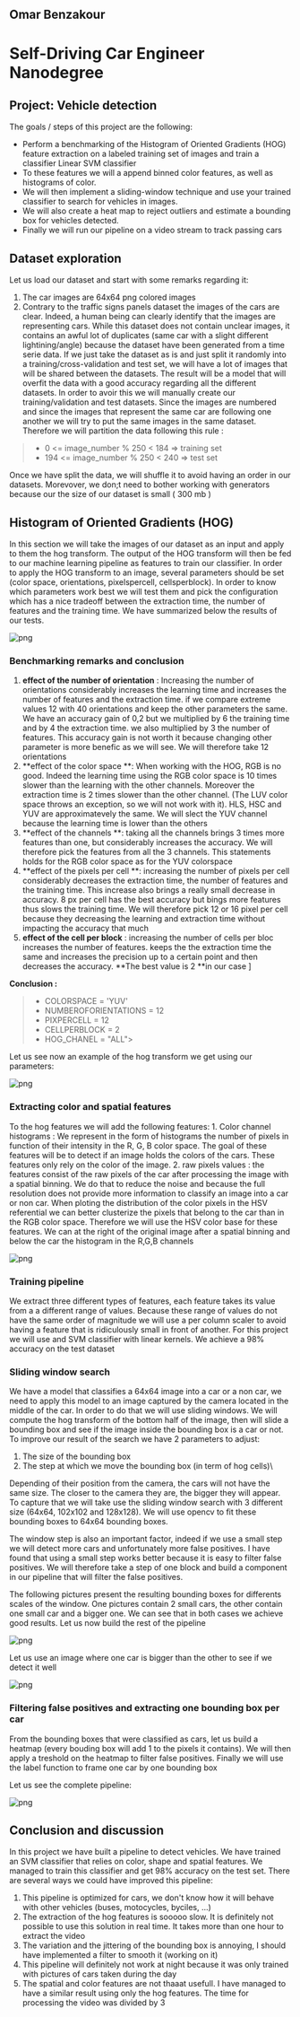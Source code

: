 Omar Benzakour
---


# Self-Driving Car Engineer Nanodegree


## Project: **Vehicle detection** 

The goals / steps of this project are the following:

* Perform a benchmarking of the Histogram of Oriented Gradients (HOG) feature extraction on a labeled training set of images and train a classifier Linear SVM classifier
* To these features we will a append binned color features, as well as histograms of color.
* We will then implement a sliding-window technique and use your trained classifier to search for vehicles in images.
* We will also create a heat map to reject outliers and estimate a bounding box for vehicles detected.
* Finally we will run our pipeline on a video stream to track passing cars


## Dataset exploration

Let us load our dataset and start with some remarks regarding it:

1. The car images are 64x64 png colored images
2. Contrary to the traffic signs panels dataset the images of the cars are clear. Indeed, a human being
can clearly identify that the images are representing cars. While this dataset does not contain unclear images, it contains an awful lot of duplicates (same car with a slight different lightining/angle) because the dataset have been generated from a time serie data. If we just take the dataset as is and just split it randomly into a training/cross-validation and test set, we will have a lot of images that will be shared between the datasets. The result will be a model that will overfit the data with a good accuracy regarding all the different datasets. In order to avoir this we will manually create our training/validation and test datasets. Since the images are numbered and since the images that represent the same car are following one another we will try to put the same images in the same dataset. Therefore we will partition the data following this rule :

> * 0 <= image_number % 250 < 184 => training set
> * 194 <= image_number % 250 < 240 => test set


Once we have split the data, we will shuffle it to avoid having an order in our datasets. Morevover, we don;t need to bother working with generators because our the size of our dataset is small ( 300 mb )


## Histogram of Oriented Gradients (HOG)

In this section we will take the images of our dataset as an input and apply to them the hog transform. The output of the HOG transform will then be fed to our machine learning pipeline as features to train our classifier. In order to apply the HOG transform to an image, several parameters should be set (color space, orientations, pixelspercell, cellsperblock). In order to know which parameters work best we will test them and pick the configuration which has a nice tradeoff between the extraction time, the number of features and the training time. We have summarized below the results of our tests.


![png](./report_resources/hog_benchmark.jpg)


### Benchmarking remarks and conclusion


1. **effect of the number of orientation** : Increasing the number of orientations considerably increases the learning time and increases the number of features and the extraction time. if we compare extreme values 12 with 40 orientations and keep the other parameters the same. We have an accuracy gain of 0,2 but we multiplied by 6 the training time and by 4 the extraction time. we also multiplied by 3 the number of features. This accuracy gain is not worth it because changing other parameter is more benefic as we will see. We will therefore take 12 orientations
2. **effect of the color space **: When working with the HOG, RGB is no good. Indeed the learning time using the RGB color space is 10 times slower than the learning with the other channels. Moreover the extraction time is 2 times slower than the other channel. (The LUV color space throws an exception, so we will not work with it). HLS, HSC and YUV are approximatevely the same. We will slect the YUV channel because the learning time is lower than the others
3. **effect of the channels **: taking all the channels brings 3 times more features than one, but considerably increases the accuracy. We will therefore pick the features from all the 3 channels. This statements holds for the RGB color space as for the YUV colorspace
4. **effect of the pixels per cell **: increasing the number of pixels per cell considerably decreases the extraction time, the number of features and the training time. This increase also brings a really small decrease in accuracy. 8 px per cell has the best accuracy but bings more features thus slows the training time. We will therefore pick 12 or 16 pixel per cell because they decreasing the learning and extraction time without impacting the accuracy that much
5. **effect of the cell per block** : increasing the number of cells per bloc increases the number of features. keeps the the extraction time the same and increases the precision up to a certain point and then decreases the accuracy. **The best value is 2 **in our case ]

**Conclusion :**

> * COLORSPACE = 'YUV' 
> * NUMBEROFORIENTATIONS = 12 
> * PIXPERCELL = 12 
> * CELLPERBLOCK = 2 
> * HOG_CHANEL = "ALL"> 


Let us see now an example of the hog transform we get using our parameters:

![png](./report_resources/hog_transform.png)


### Extracting color and spatial features

To the hog features we will add the following features: 1. Color channel histograms : We represent in the form of histograms the number of pixels in function of their intensity in the R, G, B color space. The goal of these features will be to detect if an image holds the colors of the cars. These features only rely on the color of the image. 2. raw pixels values : the features consist of the raw pixels of the car after processing the image with a spatial binning. We do that to reduce the noise and because the full resolution does not provide more information to classify an image into a car or non car. When ploting the distribution of the color pixels in the HSV referential we can better clusterize the pixels that belong to the car than in the RGB color space. Therefore we will use the HSV color base for these features.
We can at the right of the original image after a spatial binning and below the car the histogram in the R,G,B channels

![png](./report_resources/color_spatial.jpg)

### Training pipeline

We extract three different types of features, each feature takes its value from a a different range of values.
Because these range of values do not have the same order of magnitude we will use a per column scaler to avoid having a feature that is ridiculously small in front of another. For this project we will use and SVM classifier with linear kernels. We achieve a 98% accuracy on the test dataset

### Sliding window search

We have a model that classifies a 64x64 image into a car or a non car, we need to apply this model to an image captured by the camera located in the middle of the car. In order to do that we will use sliding windows. We will compute the hog transform of the bottom half of the image, then will slide a bounding box and see if the image inside the bounding box is a car or not. To improve our result of the search we have 2 parameters to adjust:

1. The size of the bounding box
2. The step at which we move the bounding box (in term of hog cells)\

Depending of their position from the camera, the cars will not have the same size. The closer to the camera they are, the bigger they will appear. To capture that we will take use the sliding window search with 3 different size (64x64, 102x102 and 128x128). We will use opencv to fit these bounding boxes to 64x64 bounding boxes.

The window step is also an important factor, indeed if we use a small step we will detect more cars and unfortunately more false positives. I have found that using a small step works better because it is easy to filter false positives. We will therefore take a step of one block and build a component in our pipeline that will filter the false positives.

The following pictures present the resulting bounding boxes for differents scales of the window. One pictures contain 2 small cars, the other contain one small car and a bigger one. We can see that in both cases we achieve good results. Let us now build the rest of the pipeline

![png](./report_resources/scale.jpg)

Let us use an image where one car is bigger than the other to see if we detect it well

![png](./report_resources/scale_image_2.jpg)



### Filtering false positives and extracting one bounding box per car

From the bounding boxes that were classified as cars, let us build a heatmap (every bouding box will add 1 to the pixels it contains). We will then apply a treshold on the heatmap to filter false positives. Finally we will use the label function to frame one car by one bounding box

Let us see the complete pipeline:

![png](./report_resources/pipeline.jpg)

## Conclusion and discussion

In this project we have built a pipeline to detect vehicles. We have trained an SVM classifier that relies on color, shape and spatial features. We managed to train this classifier and get 98% accuracy on the test set. There are several ways we could have improved this pipeline:

1. This pipeline is optimized for cars, we don't know how it will behave with other vehicles (buses, motocycles, byciles, ...)
2. The extraction of the hog features is sooooo slow. It is definitely not possible to use this solution in real time. It takes more than one hour to extract the video
3. The variation and the jittering of the bounding box is annoying, I should have implemented a filter to smooth it (working on it)
4. This pipeline will definitely not work at night because it was only trained with pictures of cars taken during the day
5. The spatial and color features are not thaaat usefull. I have managed to have a similar result using only the hog features. The time for processing the video was divided by 3